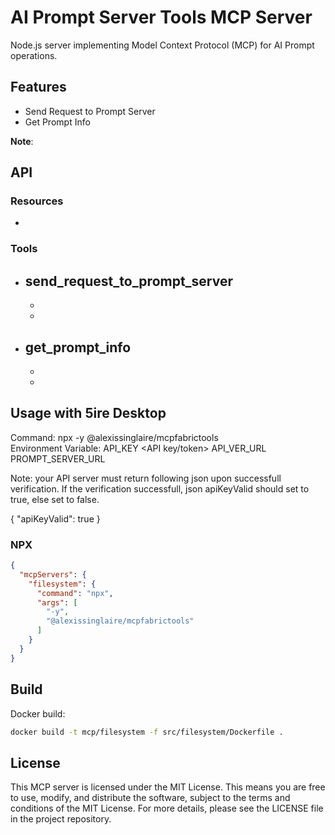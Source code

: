 # AI Prompt Server Tools MCP Server

Node.js server implementing Model Context Protocol (MCP) for AI Prompt operations.

## Features

- Send Request to Prompt Server
- Get Prompt Info
 
**Note**:  

## API

### Resources

-  

### Tools

- **send_request_to_prompt_server**
  -  
  -  
  -  

- **get_prompt_info**
  -  
  -  
  -  

 

## Usage with 5ire Desktop
Command: npx -y @alexissinglaire/mcpfabrictools  
Environment Variable: 
API_KEY <API key/token> 
API_VER_URL <host of API Server to verify the key using Header Auth method>
PROMPT_SERVER_URL <host of Prompt Server>


Note: your API server must return following json upon successfull verification. If the verification successfull, json apiKeyValid should set to true, else set to false.

 {
   "apiKeyValid": true
 }



### NPX

```json
{
  "mcpServers": {
    "filesystem": {
      "command": "npx",
      "args": [
        "-y",
        "@alexissinglaire/mcpfabrictools" 
      ]
    }
  }
}
```

## Build

Docker build:

```bash
docker build -t mcp/filesystem -f src/filesystem/Dockerfile .
```

## License

This MCP server is licensed under the MIT License. This means you are free to use, modify, and distribute the software, subject to the terms and conditions of the MIT License. For more details, please see the LICENSE file in the project repository.
